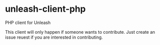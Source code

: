 # unleash-client-php
PHP client for Unleash

This client will only happen if someone wants to contribute. Just create an issue reuest if you are interested in contributing. 
